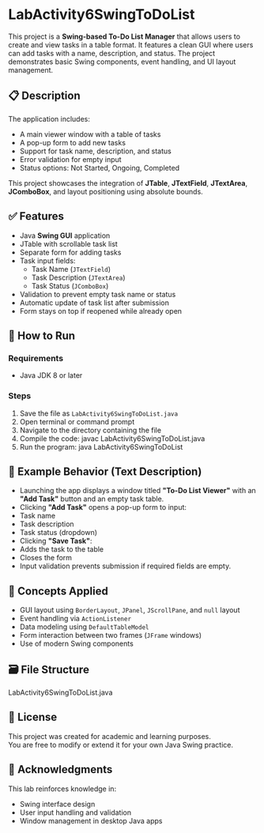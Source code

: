 # LabActivity6SwingToDoList

This project is a **Swing-based To-Do List Manager** that allows users to create and view tasks in a table format. It features a clean GUI where users can add tasks with a name, description, and status. The project demonstrates basic Swing components, event handling, and UI layout management.

## 📋 Description

The application includes:
- A main viewer window with a table of tasks
- A pop-up form to add new tasks
- Support for task name, description, and status
- Error validation for empty input
- Status options: Not Started, Ongoing, Completed

This project showcases the integration of **JTable**, **JTextField**, **JTextArea**, **JComboBox**, and layout positioning using absolute bounds.

## ✅ Features

- Java **Swing GUI** application
- JTable with scrollable task list
- Separate form for adding tasks
- Task input fields:
  - Task Name (`JTextField`)
  - Task Description (`JTextArea`)
  - Task Status (`JComboBox`)
- Validation to prevent empty task name or status
- Automatic update of task list after submission
- Form stays on top if reopened while already open

## 🚀 How to Run

### Requirements
- Java JDK 8 or later

### Steps
1. Save the file as `LabActivity6SwingToDoList.java`
2. Open terminal or command prompt
3. Navigate to the directory containing the file
4. Compile the code: javac LabActivity6SwingToDoList.java
5. Run the program: java LabActivity6SwingToDoList


## 📄 Example Behavior (Text Description)

- Launching the app displays a window titled **"To-Do List Viewer"** with an **"Add Task"** button and an empty task table.
- Clicking **"Add Task"** opens a pop-up form to input:
- Task name
- Task description
- Task status (dropdown)
- Clicking **"Save Task"**:
- Adds the task to the table
- Closes the form
- Input validation prevents submission if required fields are empty.

## 🧠 Concepts Applied

- GUI layout using `BorderLayout`, `JPanel`, `JScrollPane`, and `null` layout
- Event handling via `ActionListener`
- Data modeling using `DefaultTableModel`
- Form interaction between two frames (`JFrame` windows)
- Use of modern Swing components

## 🗃️ File Structure

LabActivity6SwingToDoList.java

## 🪪 License

This project was created for academic and learning purposes.  
You are free to modify or extend it for your own Java Swing practice.

## 🙌 Acknowledgments

This lab reinforces knowledge in:
- Swing interface design
- User input handling and validation
- Window management in desktop Java apps


